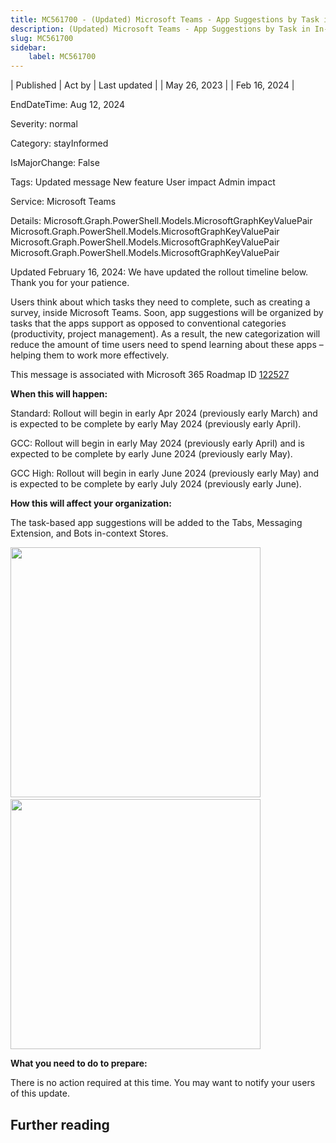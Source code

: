 ```yaml
---
title: MC561700 - (Updated) Microsoft Teams - App Suggestions by Task in In-Context Stores
description: (Updated) Microsoft Teams - App Suggestions by Task in In-Context Stores
slug: MC561700
sidebar:
    label: MC561700
---
```



| Published | Act by | Last updated |
| May 26, 2023 |  | Feb 16, 2024 |

EndDateTime: Aug 12, 2024

Severity: normal

Category: stayInformed

IsMajorChange: False

Tags: Updated message New feature User impact Admin impact

Service: Microsoft Teams

Details: Microsoft.Graph.PowerShell.Models.MicrosoftGraphKeyValuePair Microsoft.Graph.PowerShell.Models.MicrosoftGraphKeyValuePair Microsoft.Graph.PowerShell.Models.MicrosoftGraphKeyValuePair Microsoft.Graph.PowerShell.Models.MicrosoftGraphKeyValuePair

<p>Updated February 16, 2024: We have updated the rollout timeline below. Thank you for your patience.</p><p>Users think about which tasks they need to complete, such as creating a survey, inside Microsoft Teams. Soon, app suggestions will be organized by tasks that the apps support as opposed to conventional categories (productivity, project management). As a result, the new categorization will reduce the amount of time users need to spend learning about these apps – helping them to work more effectively.&nbsp;<br></p><p></p><p>This message is associated with Microsoft 365 Roadmap ID <a href="https://www.microsoft.com/microsoft-365/roadmap?filters=&amp;searchterms=122527" target="_blank">122527</a><br></p>

<p><b>When this will happen:</b></p><p>Standard: Rollout will begin in early Apr 2024 (previously early March) and is expected to be complete by early May 2024 (previously early April).
</p><p>GCC: Rollout will begin in early May 2024 (previously early April) and is expected to be complete by early June 2024 (previously early May).
</p><p>GCC High: Rollout will begin in early June 2024 (previously early May) and is expected to be complete by early July 2024 (previously early June).</p><p> </p><p><b>How this will affect your organization:</b><br></p>

<p>The task-based app suggestions will be added to the Tabs, Messaging Extension, and Bots in-context Stores. 

</p><p><img src="https://img-prod-cms-rt-microsoft-com.akamaized.net/cms/api/am/imageFileData/RW14R3P?ver=8e35" style="width: 400px;" "alt="current" app="" suggestions="" categories="" view"="">&nbsp; &nbsp;<img src="https://img-prod-cms-rt-microsoft-com.akamaized.net/cms/api/am/imageFileData/RW14BuJ?ver=fbff" style="width: 400px;" "alt="new" app="" suggestions="" categories="" view"=""><br></p><p><b>What you need to do to prepare:</b><br></p>
<p>There is no action required at this time. You may want to notify your users of this update.</p><p></p>

## Further reading
